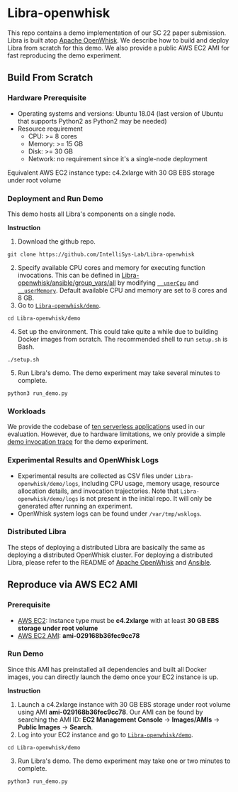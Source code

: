<!--
#
# Licensed to the Apache Software Foundation (ASF) under one or more
# contributor license agreements.  See the NOTICE file distributed with
# this work for additional information regarding copyright ownership.
# The ASF licenses this file to You under the Apache License, Version 2.0
# (the "License"); you may not use this file except in compliance with
# the License.  You may obtain a copy of the License at
#
#     http://www.apache.org/licenses/LICENSE-2.0
#
# Unless required by applicable law or agreed to in writing, software
# distributed under the License is distributed on an "AS IS" BASIS,
# WITHOUT WARRANTIES OR CONDITIONS OF ANY KIND, either express or implied.
# See the License for the specific language governing permissions and
# limitations under the License.
#
-->

# Libra-openwhisk

This repo contains a demo implementation of our SC 22 paper submission. Libra is built atop [Apache OpenWhisk](https://github.com/apache/openwhisk). We describe how to build and deploy Libra from scratch for this demo. We also provide a public AWS EC2 AMI for fast reproducing the demo experiment.

## Build From Scratch

### Hardware Prerequisite
- Operating systems and versions: Ubuntu 18.04 (last version of Ubuntu that supports Python2 as Python2 may be needed)
- Resource requirement
  - CPU: >= 8 cores
  - Memory: >= 15 GB
  - Disk: >= 30 GB
  - Network: no requirement since it's a single-node deployment

Equivalent AWS EC2 instance type: c4.2xlarge with 30 GB EBS storage under root volume

### Deployment and Run Demo
This demo hosts all Libra's components on a single node.   

**Instruction**

1. Download the github repo.
```
git clone https://github.com/IntelliSys-Lab/Libra-openwhisk
```
2. Specify available CPU cores and memory for executing function invocations. This can be defined in [Libra-openwhisk/ansible/group_vars/all](https://github.com/IntelliSys-Lab/Libra-openwhisk/blob/master/ansible/group_vars/all) by modifying [`__userCpu`](https://github.com/IntelliSys-Lab/Libra-openwhisk/blob/master/ansible/group_vars/all#L200) and [`__userMemory`](https://github.com/IntelliSys-Lab/Libra-openwhisk/blob/master/ansible/group_vars/all#L199). Default available CPU and memory are set to 8 cores and 8 GB.
3. Go to [`Libra-openwhisk/demo`](https://github.com/IntelliSys-Lab/Libra-openwhisk/tree/master/demo).
```
cd Libra-openwhisk/demo
```
4. Set up the environment. This could take quite a while due to building Docker images from scratch. The recommended shell to run `setup.sh` is Bash.
```
./setup.sh
```
5. Run Libra's demo. The demo experiment may take several minutes to complete.
```
python3 run_demo.py
```

### Workloads

We provide the codebase of [ten serverless applications](https://github.com/IntelliSys-Lab/Libra-openwhisk/tree/master/workloads) used in our evaluation. However, due to hardware limitations, we only provide a simple [demo invocation trace](https://github.com/IntelliSys-Lab/Libra-openwhisk/tree/master/demo/azurefunctions-dataset2019) for the demo experiment.

### Experimental Results and OpenWhisk Logs
- Experimental results are collected as CSV files under `Libra-openwhisk/demo/logs`, including CPU usage, memory usage, resource allocation details, and invocation trajectories. Note that `Libra-openwhisk/demo/logs` is not present in the initial repo. It will only be generated after running an experiment.
- OpenWhisk system logs can be found under `/var/tmp/wsklogs`.

### Distributed Libra
The steps of deploying a distributed Libra are basically the same as deploying a distributed OpenWhisk cluster. For deploying a distributed Libra, please refer to the README of [Apache OpenWhisk](https://github.com/apache/openwhisk) and [Ansible](https://github.com/apache/openwhisk/tree/master/ansible). 

## Reproduce via AWS EC2 AMI

### Prerequisite
- [AWS EC2](https://aws.amazon.com/ec2/): Instance type must be **c4.2xlarge** with at least **30 GB EBS storage under root volume**
- [AWS EC2 AMI](https://docs.aws.amazon.com/AWSEC2/latest/UserGuide/AMIs.html): **ami-029168b36fec9cc78**

### Run Demo
Since this AMI has preinstalled all dependencies and built all Docker images, you can directly launch the demo once your EC2 instance is up.

**Instruction**

1. Launch a c4.2xlarge instance with 30 GB EBS storage under root volume using AMI **ami-029168b36fec9cc78**. Our AMI can be found by searching the AMI ID: **EC2 Management Console** -> **Images/AMIs** -> **Public Images** -> **Search**.
2. Log into your EC2 instance and go to [`Libra-openwhisk/demo`](https://github.com/IntelliSys-Lab/Libra-openwhisk/tree/master/demo).
```
cd Libra-openwhisk/demo
```
3. Run Libra's demo. The demo experiment may take one or two minutes to complete.
```
python3 run_demo.py
```
